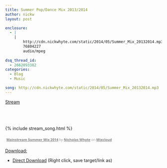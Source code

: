 ```yaml
---
title: Summer Pop/Dance Mix 2013/2014
author: nickw
layout: post

enclosure:
  - |
    |
        http://cdn.nickwhyte.com/static/2014/05/Summer_Mix_20132014.mp3
        76804227
        audio/mpeg
        
dsq_thread_id:
  - 2662093382
categories:
  - Blog
  - Music

song: http://cdn.nickwhyte.com/static/2014/05/Summer_Mix_20132014.mp3
---
```

<span style="text-decoration: underline;">Stream</span><audio class="wp-audio-shortcode" id="audio-1331-4" preload="none" style="width: 100%; visibility: hidden;" controls="controls"><source type="audio/mpeg" src="http://cdn.nickwhyte.com/static/2014/05/Summer\_Mix\_20132014.mp3?_=4" />


{% include stream_song.html %}

<div style="clear: both; height: 3px; width: 652px;">
</div>

<p style="display: block; font-size: 11px; font-family: 'Open Sans', Helvetica, Arial, sans-serif; margin: 0px; padding: 3px 4px; color: #999999; width: 652px;">
  <a style="color: #808080; font-weight: bold;" href="http://www.mixcloud.com/nicholas-whyte/mainstream-summer-mix-2014/?utm_source=widget&amp;utm_medium=web&amp;utm_campaign=base_links&amp;utm_term=resource_link" target="_blank">Mainstream Summer Mix 2014</a> by <a style="color: #808080; font-weight: bold;" href="http://www.mixcloud.com/nicholas-whyte/?utm_source=widget&amp;utm_medium=web&amp;utm_campaign=base_links&amp;utm_term=profile_link" target="_blank">Nicholas Whyte</a> on <a style="color: #808080; font-weight: bold;" href="http://www.mixcloud.com/?utm_source=widget&utm_medium=web&utm_campaign=base_links&utm_term=homepage_link" target="_blank"> Mixcloud</a>
</p>

<div style="clear: both; height: 3px; width: 652px;">
</div>

<span style="text-decoration: underline;">Download:</span>

  * [Direct Download][1] (Right click, save target/link as)

 [1]: http://cdn.nickwhyte.com/static/2014/05/Summer_Mix_20132014.mp3
